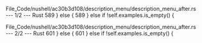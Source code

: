 File_Code/nushell/ac30b3d108/description_menu/description_menu_after.rs --- 1/2 --- Rust
589                     } else {                                                                                                                             589                     } else if !self.examples.is_empty() {

File_Code/nushell/ac30b3d108/description_menu/description_menu_after.rs --- 2/2 --- Rust
601                     } else {                                                                                                                             601                     } else if !self.examples.is_empty() {

